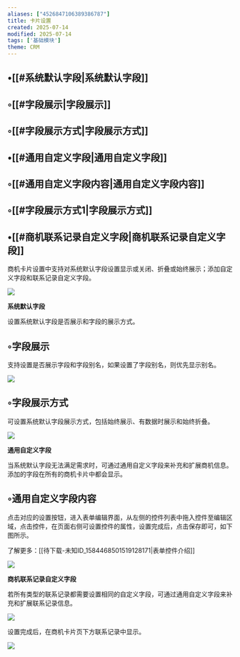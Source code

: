 ```yaml
---
aliases: ["4526847106389386787"]
title: 卡片设置
created: 2025-07-14
modified: 2025-07-14
tags: ['基础模块']
theme: CRM
---
```


## •[[#系统默认字段|系统默认字段]]

## ◦[[#字段展示|字段展示]]

## ◦[[#字段展示方式|字段展示方式]]

## •[[#通用自定义字段|通用自定义字段]]

## ◦[[#通用自定义字段内容|通用自定义字段内容]]

## ◦[[#字段展示方式1|字段展示方式]]

## •[[#商机联系记录自定义字段|商机联系记录自定义字段]]

商机卡片设置中支持对系统默认字段设置显示或关闭、折叠或始终展示；添加自定义字段和联系记录自定义字段。

![](0c7c2e20de58669f591edfa2fc229803.jpg)

**系统默认字段**

设置系统默认字段是否展示和字段的展示方式。

## ◦字段展示

支持设置是否展示字段和字段别名，如果设置了字段别名，则优先显示别名。

![](fa113585a5aeb6987317d9932f447c36.jpg)

## ◦字段展示方式

可设置系统默认字段展示方式，包括始终展示、有数据时展示和始终折叠。

![](52de999f5fa019831b952e60ce701aff.jpg)

**通用自定义字段**

当系统默认字段无法满足需求时，可通过通用自定义字段来补充和扩展商机信息。添加的字段在所有的商机卡片中都会显示。

## ◦通用自定义字段内容

点击对应的设置按钮，进入表单编辑界面，从左侧的控件列表中拖入控件至编辑区域，点击控件，在页面右侧可设置控件的属性，设置完成后，点击保存即可，如下图所示。

了解更多：[[待下载-未知ID_1584468501519128171|表单控件介绍]]

![](f6ec53f8022dbb9e2d4e4ea74df97c9a.jpg)

**商机联系记录自定义字段**

若所有类型的联系记录都需要设置相同的自定义字段，可通过通用自定义字段来补充和扩展联系记录信息。

![](061c17f8ac9f7d6f4c980fc2b960ebdd.jpg)

设置完成后，在商机卡片页下方联系记录中显示。

![](cab77e87b59a7b4866b9d6cb9df2775f.jpg)
